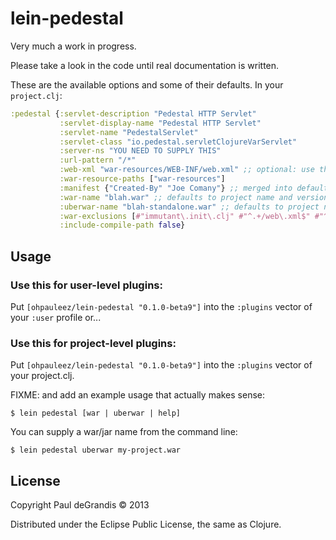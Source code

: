 # lein-pedestal

Very much a work in progress.

Please take a look in the code until real documentation is written.

These are the available options and some of their defaults.  In your `project.clj`:
```clojure
:pedestal {:servlet-description "Pedestal HTTP Servlet"
           :servlet-display-name "Pedestal HTTP Servlet"
           :servlet-name "PedestalServlet"
           :servlet-class "io.pedestal.servletClojureVarServlet"
           :server-ns "YOU NEED TO SUPPLY THIS"
           :url-pattern "/*"
           :web-xml "war-resources/WEB-INF/web.xml" ;; optional: use this instead of generating
           :war-resource-paths ["war-resources"]
           :manifest {"Created-By" "Joe Comany"} ;; merged into defaults
           :war-name "blah.war" ;; defaults to project name and version
           :uberwar-name "blah-standalone.war" ;; defaults to project name and version -standalone
           :war-exclusions [#"immutant\.init\.clj" #"^.+/web\.xml$" #"^.+/myapp-.+.conf$" #"^.+/logback-test\.xml$" ] ;; optional: a vector of regex strings
           :include-compile-path false}
```

## Usage

### Use this for user-level plugins:

Put `[ohpauleez/lein-pedestal "0.1.0-beta9"]` into the `:plugins` vector of your
`:user` profile or...

### Use this for project-level plugins:

Put `[ohpauleez/lein-pedestal "0.1.0-beta9"]` into the `:plugins` vector of your project.clj.

FIXME: and add an example usage that actually makes sense:

    $ lein pedestal [war | uberwar | help]

You can supply a war/jar name from the command line:

    $ lein pedestal uberwar my-project.war

## License

Copyright Paul deGrandis © 2013

Distributed under the Eclipse Public License, the same as Clojure.

